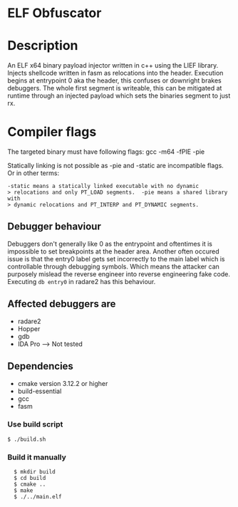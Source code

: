 ELF Obfuscator
================================================

# Description
An ELF x64 binary payload injector written in c++ using the LIEF library.
Injects shellcode written in fasm as relocations into the header.
Execution begins at entrypoint 0 aka the header, this confuses or downright brakes debuggers.
The whole first segment is writeable, this can be mitigated at runtime through an injected payload which sets the binaries segment to just rx.

# Compiler flags
The targeted binary must have following flags:
gcc -m64 -fPIE -pie

Statically linking is not possible as -pie and -static are incompatible flags.
Or in other terms:
```
-static means a statically linked executable with no dynamic
> relocations and only PT_LOAD segments.  -pie means a shared library with
> dynamic relocations and PT_INTERP and PT_DYNAMIC segments.
```

## Debugger behaviour
Debuggers don't generally like 0 as the entrypoint and oftentimes it is impossible to set breakpoints at the header area.
Another often occured issue is that the entry0 label gets set incorrectly to the main label which is controllable through debugging symbols.
Which means the attacker can purposely mislead the reverse engineer into reverse engineering fake code.
Executing `db entry0` in radare2 has this behaviour.


## Affected debuggers are
* radare2
* Hopper
* gdb
* IDA Pro --> Not tested

## Dependencies
* cmake
  version 3.12.2 or higher
* build-essential
* gcc
* fasm


### Use build script
`
    $ ./build.sh
`

### Build it manually
```
  $ mkdir build
  $ cd build
  $ cmake ..
  $ make
  $ ./../main.elf
```
